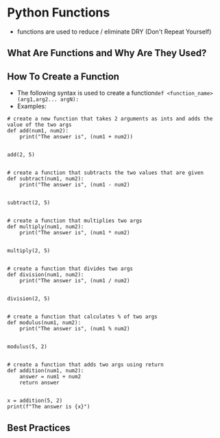 # Python Functions
- functions are used to reduce / eliminate DRY (Don't Repeat Yourself)
## What Are Functions and Why Are They Used?
## How To Create a Function
- The following syntax is used to create a function```def <function_name>(arg1,arg2... argN):``` 
- Examples: 
```
# create a new function that takes 2 arguments as ints and adds the value of the two args
def add(num1, num2):
    print("The answer is", (num1 + num2))


add(2, 5)


# create a function that subtracts the two values that are given
def subtract(num1, num2):
    print("The answer is", (num1 - num2)


subtract(2, 5)


# create a function that multiplies two args
def multiply(num1, num2):
    print("The answer is", (num1 * num2)


multiply(2, 5)


# create a function that divides two args
def division(num1, num2):
    print("The answer is", (num1 / num2)


division(2, 5)


# create a function that calculates % of two args
def modulus(num1, num2):
    print("The answer is", (num1 % num2)


modulus(5, 2)


# create a function that adds two args using return
def addition(num1, num2):
    answer = num1 + num2
    return answer


x = addition(5, 2)
print(f"The answer is {x}")
```
## Best Practices